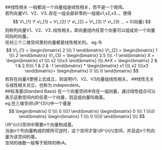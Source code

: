 <script type="text/javascript"
  src="http://cdn.mathjax.org/mathjax/latest/MathJax.js?config=TeX-AMS-MML_HTMLorMML">
</script>
##线性相关
一般都说一个向量组是线性相关，而不是一个矩阵。  
若列向量V1、V2、V3..存在一组全部非零的一组值x1,x2,x3..，使得
$$
V\_{1} \* x\_{1} + V\_{2} \* x\_{2} + V\_{3} \* x\_{3} ... = 0(向量)
$$
则称列向量V1、V2、V3..线性相关。即向量组内任意个向量可以组成另一个向量同向的向量。  
任何三个二维空间里的向量都是线性相关的。
eg.令
$$
V\_{1} = \begin{bmatrix} 2 \\\\ 1 \end{bmatrix} 
V\_{2} = \begin{bmatrix} 1 \\\\ 2 \end{bmatrix} 
V\_{3} = \begin{bmatrix} 2.5 \\\\ -1 \end{bmatrix} 
X = \begin{bmatrix} x1 \\\\ x2 \\\\x3 \end{bmatrix} \\\\
A*X = 
\begin{bmatrix} 
2 & 1 & 2.5\\\\
1 & 2 & -1
\end{bmatrix} * 
\begin{bmatrix} x1 \\\\ x2 \\\\x3 \end{bmatrix}=
\begin{bmatrix} 0 \\\\ 0 \end{bmatrix} 
$$
若存在向量X使得上式成立，则说明V1、V2、V3向量组线性相关。
##线性无关
与线性相关对立，也称为 independent。  
##标准基(Standard Basis)
在一个向量空间中存在一组向量，通过线性组合可以表示这歌空间内的任意一个向量，则这组向量叫做基。  
eg.在三维空间\\(R^{3}\\)中一个基是
$$
\begin{bmatrix} 0 \\\\ 0 \\\\1 \end{bmatrix} 
\begin{bmatrix} 0 \\\\ 1 \\\\0 \end{bmatrix} 
\begin{bmatrix} 1 \\\\ 0 \\\\0 \end{bmatrix} \\\\
$$
\\(R^{n}\\)空间中需要n个向量构成基。  
当由n个列向量构成的矩阵可逆时，这个空间才是\\(R^{n}\\)空间，并且这n个列向量为该空间的基。  
空间的维数一般等于矩阵的秩rA。